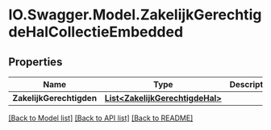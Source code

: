 # IO.Swagger.Model.ZakelijkGerechtigdeHalCollectieEmbedded
## Properties

Name | Type | Description | Notes
------------ | ------------- | ------------- | -------------
**ZakelijkGerechtigden** | [**List&lt;ZakelijkGerechtigdeHal&gt;**](ZakelijkGerechtigdeHal.md) |  | [optional] 

[[Back to Model list]](../README.md#documentation-for-models) [[Back to API list]](../README.md#documentation-for-api-endpoints) [[Back to README]](../README.md)

